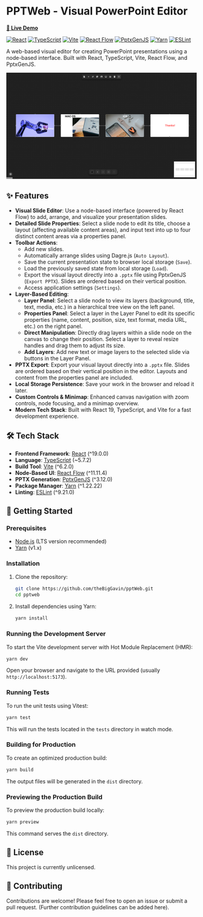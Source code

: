 # PPTWeb - Visual PowerPoint Editor

**[🚀 Live Demo](https://thebiggavin.github.io/pptWeb/)**

[![React](https://img.shields.io/badge/React-^19.0.0-blue?logo=react)](https://reactjs.org/)
[![TypeScript](https://img.shields.io/badge/TypeScript-~5.7.2-blue?logo=typescript)](https://www.typescriptlang.org/)
[![Vite](https://img.shields.io/badge/Vite-^6.2.0-yellow?logo=vite)](https://vitejs.dev/)
[![React Flow](https://img.shields.io/badge/React_Flow-^11.11.4-orange)](https://reactflow.dev/)
[![PptxGenJS](https://img.shields.io/badge/PptxGenJS-^3.12.0-red)](https://gitbrent.github.io/PptxGenJS/)
[![Yarn](https://img.shields.io/badge/Yarn-^1.22.22-blue?logo=yarn)](https://yarnpkg.com/)
[![ESLint](https://img.shields.io/badge/ESLint-^9.21.0-purple?logo=eslint)](https://eslint.org/)

A web-based visual editor for creating PowerPoint presentations using a node-based interface. Built with React, TypeScript, Vite, React Flow, and PptxGenJS.

![PPTWeb Interface](./public/PPTWEB.png)

## ✨ Features

- **Visual Slide Editor**: Use a node-based interface (powered by React Flow) to add, arrange, and visualize your presentation slides.
- **Detailed Slide Properties**: Select a slide node to edit its title, choose a layout (affecting available content areas), and input text into up to four distinct content areas via a properties panel.
- **Toolbar Actions**:
  - Add new slides.
  - Automatically arrange slides using Dagre.js (`Auto Layout`).
  - Save the current presentation state to browser local storage (`Save`).
  - Load the previously saved state from local storage (`Load`).
  - Export the visual layout directly into a `.pptx` file using PptxGenJS (`Export PPTX`). Slides are ordered based on their vertical position.
  - Access application settings (`Settings`).
- **Layer-Based Editing**:
  - **Layer Panel**: Select a slide node to view its layers (background, title, text, media, etc.) in a hierarchical tree view on the left panel.
  - **Properties Panel**: Select a layer in the Layer Panel to edit its specific properties (name, content, position, size, text format, media URL, etc.) on the right panel.
  - **Direct Manipulation**: Directly drag layers within a slide node on the canvas to change their position. Select a layer to reveal resize handles and drag them to adjust its size.
  - **Add Layers**: Add new text or image layers to the selected slide via buttons in the Layer Panel.
- **PPTX Export**: Export your visual layout directly into a `.pptx` file. Slides are ordered based on their vertical position in the editor. Layouts and content from the properties panel are included.
- **Local Storage Persistence**: Save your work in the browser and reload it later.
- **Custom Controls & Minimap**: Enhanced canvas navigation with zoom controls, node focusing, and a minimap overview.
- **Modern Tech Stack**: Built with React 19, TypeScript, and Vite for a fast development experience.

## 🛠️ Tech Stack

- **Frontend Framework**: [React](https://reactjs.org/) (^19.0.0)
- **Language**: [TypeScript](https://www.typescriptlang.org/) (~5.7.2)
- **Build Tool**: [Vite](https://vitejs.dev/) (^6.2.0)
- **Node-Based UI**: [React Flow](https://reactflow.dev/) (^11.11.4)
- **PPTX Generation**: [PptxGenJS](https://gitbrent.github.io/PptxGenJS/) (^3.12.0)
- **Package Manager**: [Yarn](https://yarnpkg.com/) (^1.22.22)
- **Linting**: [ESLint](https://eslint.org/) (^9.21.0)

## 🚀 Getting Started

### Prerequisites

- [Node.js](https://nodejs.org/) (LTS version recommended)
- [Yarn](https://yarnpkg.com/getting-started/install) (v1.x)

### Installation

1.  Clone the repository:
    ```bash
    git clone https://github.com/theBigGavin/pptWeb.git
    cd pptweb
    ```
2.  Install dependencies using Yarn:
    ```bash
    yarn install
    ```

### Running the Development Server

To start the Vite development server with Hot Module Replacement (HMR):

```bash
yarn dev
```

Open your browser and navigate to the URL provided (usually `http://localhost:5173`).

### Running Tests

To run the unit tests using Vitest:

```bash
yarn test
```

This will run the tests located in the `tests` directory in watch mode.

### Building for Production

To create an optimized production build:

```bash
yarn build
```

The output files will be generated in the `dist` directory.

### Previewing the Production Build

To preview the production build locally:

```bash
yarn preview
```

This command serves the `dist` directory.

## 📄 License

This project is currently unlicensed.

## 🙏 Contributing

Contributions are welcome! Please feel free to open an issue or submit a pull request. (Further contribution guidelines can be added here).
